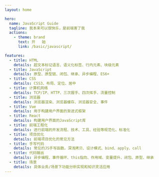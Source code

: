 ```yaml
---
layout: home

hero:
  name: JavaScript Guide
  tagline: 我本来可以很快乐，是前端害了我
  actions:
    - theme: brand
      text: 开   始
      link: /basic/javascript/

features:
  - title: HTML
    details: 超文本标记语言、语义化标签、行内元素、块级元素
  - title: JavaScript
    details: 原型、原型链、闭包、继承、异步编程、ES6+
  - title: CSS
    details: CSS3、布局、定位、居中
  - title: 计算机网络
    details: TCP/IP、HTTP、三次握手、四次挥手、流量控制
  - title: 浏览器
    details: 浏览器渲染、浏览器缓存、浏览器安全、事件
  - title: Vue
    details: 用于构建用户界面的渐进式框架
  - title: React
    details: 构建用户界面的JavaScript库
  - title: 前端工程化
    details: 进行前端的开发流程、技术、工具、经验等规范化、标准化
  - title: 项目优化
    details: 前端项目优化的常见方法
  - title: 手写代码
    details: 常见的JS手写函数。深浅拷贝、设计模式、bind、apply、call
  - title: 代码输出
    details: 异步编程、事件循环、this指向、作用域、变量提升、闭包、原型、继承
  - title: 场景
    details: 具体业务/场景下功能分析实现和知识灵活应用
---
```

